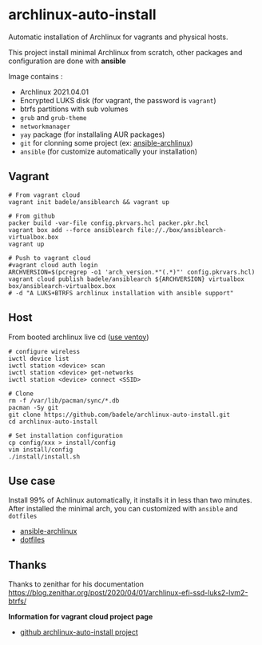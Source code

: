 # archlinux-auto-install
Automatic installation of Archlinux for vagrants and physical hosts.

This project install minimal Archlinux from scratch, other packages and configuration are done with **ansible**



Image contains :
- Archlinux 2021.04.01
- Encrypted LUKS disk (for vagrant, the password is `vagrant`)
- btrfs partitions with sub volumes
- `grub` and `grub-theme`
- `networkmanager`
- `yay` package (for installaling AUR packages)
- `git` for clonning some project (ex: [ansible-archlinux](https://github.com/badele/ansible-archlinux))
- `ansible` (for customize automatically your installation)

## Vagrant
```
# From vagrant cloud
vagrant init badele/ansiblearch && vagrant up

# From github
packer build -var-file config.pkrvars.hcl packer.pkr.hcl
vagrant box add --force ansiblearch file://./box/ansiblearch-virtualbox.box
vagrant up

# Push to vagrant cloud
#vagrant cloud auth login
ARCHVERSION=$(pcregrep -o1 'arch_version.*"(.*)"' config.pkrvars.hcl)
vagrant cloud publish badele/ansiblearch ${ARCHVERSION} virtualbox box/ansiblearch-virtualbox.box
# -d "A LUKS+BTRFS archlinux installation with ansible support"
```

## Host
From booted archlinux live cd ([use ventoy](https://github.com/ventoy/Ventoy))

```
# configure wireless
iwctl device list
iwctl station <device> scan
iwctl station <device> get-networks
iwctl station <device> connect <SSID>

# Clone
rm -f /var/lib/pacman/sync/*.db
pacman -Sy git
git clone https://github.com/badele/archlinux-auto-install.git
cd archlinux-auto-install

# Set installation configuration
cp config/xxx > install/config
vim install/config
./install/install.sh
```

## Use case
Install 99% of Achlinux automatically, it installs it in less than two minutes.
After installed the minimal arch, you can customized with `ansible` and `dotfiles`

- [ansible-archlinux](https://github.com/badele/ansible-archlinux)
- [dotfiles](https://github.com/badele/dotfiles)


## Thanks
Thanks to zenithar for his documentation https://blog.zenithar.org/post/2020/04/01/archlinux-efi-ssd-luks2-lvm2-btrfs/

**Information for vagrant cloud project page**
- [github archlinux-auto-install project](https://github.com/badele/archlinux-auto-install)
